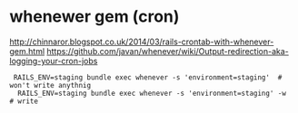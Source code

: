 # whenewer gem (cron)

http://chinnaror.blogspot.co.uk/2014/03/rails-crontab-with-whenever-gem.html
https://github.com/javan/whenever/wiki/Output-redirection-aka-logging-your-cron-jobs


```
 RAILS_ENV=staging bundle exec whenever -s 'environment=staging'  # won't write anythnig 
  RAILS_ENV=staging bundle exec whenever -s 'environment=staging' -w  # write
  
```
